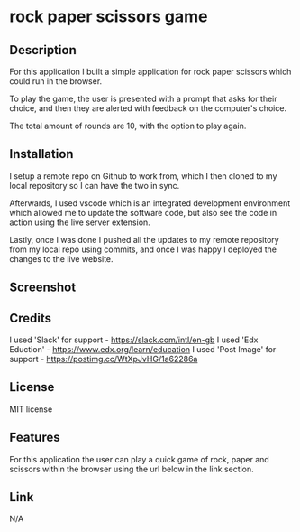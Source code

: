 # rock paper scissors game

## Description

For this application I built a simple application for rock paper scissors which could run in the browser. 

To play the game, the user is presented with a prompt that asks for their choice, and then they are alerted with feedback on the computer's choice. 

The total amount of rounds are 10, with the option to play again.

## Installation

I setup a remote repo on Github to work from, which I then cloned to my local repository so I can have the two in sync. 

Afterwards, I used vscode which is an integrated development environment which allowed me to update the software code, but also see the code in action using the live server extension. 

Lastly, once I was done I pushed all the updates to my remote repository from my local repo using commits, and once I was happy I deployed the changes to the live website.

## Screenshot 



## Credits

I used 'Slack' for support - https://slack.com/intl/en-gb
I used 'Edx Eduction' - https://www.edx.org/learn/education
I used 'Post Image' for support - https://postimg.cc/WtXpJvHG/1a62286a

## License

MIT license

## Features

For this application the user can play a quick game of rock, paper and scissors within the browser using the url below in the link section.

## Link

N/A
